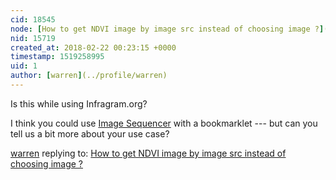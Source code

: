 ```yaml
---
cid: 18545
node: [How to get NDVI image by image src instead of choosing image ?](../notes/Ankita/02-12-2018/how-to-get-ndvi-image-by-image-src-instead-of-choosing-image)
nid: 15719
created_at: 2018-02-22 00:23:15 +0000
timestamp: 1519258995
uid: 1
author: [warren](../profile/warren)
---
```


Is this while using Infragram.org? 

I think you could use [Image Sequencer](/image-sequencer) with a bookmarklet --- but can you tell us a bit more about your use case? 

[warren](../profile/warren) replying to: [How to get NDVI image by image src instead of choosing image ?](../notes/Ankita/02-12-2018/how-to-get-ndvi-image-by-image-src-instead-of-choosing-image)


